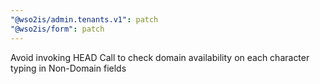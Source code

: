 ```yaml
---
"@wso2is/admin.tenants.v1": patch
"@wso2is/form": patch
---
```


Avoid invoking HEAD Call to check domain availability on each character typing in Non-Domain fields
